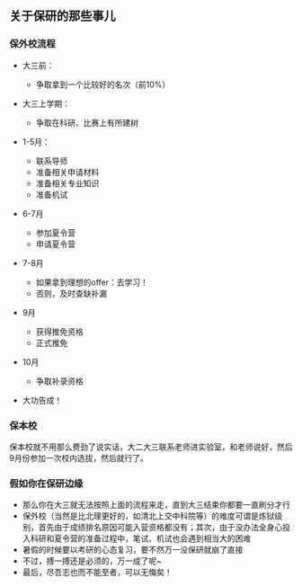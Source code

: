 ## 关于保研的那些事儿

### 保外校流程

- 大三前：
  - 争取拿到一个比较好的名次（前10%）

- 大三上学期：
  - 争取在科研、比赛上有所建树

- 1-5月：
  - 联系导师
  - 准备相关申请材料
  - 准备相关专业知识
  - 准备机试
- 6-7月
  - 参加夏令营
  - 申请夏令营
- 7-8月
  - 如果拿到理想的offer：去学习！
  - 否则，及时查缺补漏
- 9月
  - 获得推免资格
  - 正式推免
- 10月
  - 争取补录资格
- 大功告成！

### 保本校

保本校就不用那么费劲了说实话，大二大三联系老师进实验室，和老师说好，然后9月份参加一次校内选拔，然后就行了。

### 假如你在保研边缘

- 那么你在大三就无法按照上面的流程来走，直到大三结束你都要一直刷分才行
- 保外校（当然是比北理更好的，如清北上交中科院等）的难度可谓是炼狱级别，首先由于成绩排名原因可能入营资格都没有；其次，由于没办法全身心投入科研和夏令营的准备过程中，笔试、机试也会遇到相当大的困难
- 暑假的时候要以考研的心态复习，要不然万一没保研就崩了直接
- 不过，搏一搏还是必须的，万一成了呢~
- 最后，尽吾志也而不能至者，可以无悔矣！


